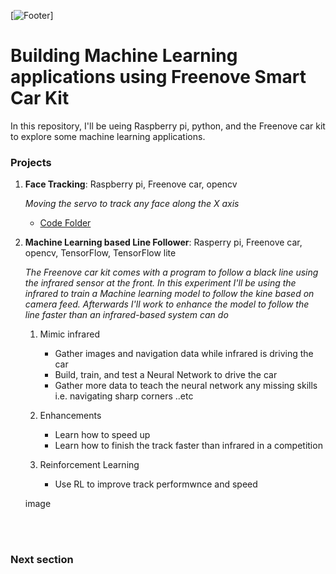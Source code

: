 [![Footer](images/linkedin_background.png)]


# Building Machine Learning applications using Freenove Smart Car Kit
In this repository, I'll be ueing Raspberry pi, python, and the Freenove car kit to explore some machine learning applications.


### Projects 
1. **Face Tracking**: Raspberry pi, Freenove car, opencv
     
   *Moving the servo to track any face along the X axis*
   - [Code Folder](link)
  
3. **Machine Learning based Line Follower**: Rasperry pi, Freenove car, opencv, TensorFlow, TensorFlow lite
     
   *The Freenove car kit comes with a program to follow a black line using the infrared sensor at the front. In this experiment I'll be using the infrared to train a Machine learning model to follow the kine based on camera feed. Afterwards I'll work to enhance the model to follow the line faster than an infrared-based system can do*
    1. Mimic infrared  
       - Gather images and navigation data while infrared is driving the car  
       - Build, train, and test a Neural Network to drive the car  
       - Gather more data to teach the neural network any missing skills i.e. navigating sharp corners ..etc  

    2. Enhancements  
        - Learn how to speed up  
        - Learn how to finish the track faster than infrared in a competition  

    3. Reinforcement Learning  
        - Use RL to improve track performwnce and speed
   
     
     image
     


<br/><br/>

### Next section

